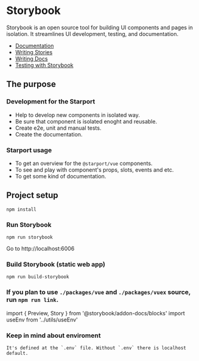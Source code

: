 # Storybook

Storybook is an open source tool for building UI components and pages in isolation. It streamlines UI development, testing, and documentation.

- [Documentation](https://storybook.js.org/docs/vue/get-started/introduction)
- [Writing Stories](https://storybook.js.org/docs/vue/writing-stories/introduction)
- [Writing Docs](https://storybook.js.org/docs/vue/writing-docs/introduction)
- [Testing with Storybook](https://storybook.js.org/docs/vue/workflows/testing-with-storybook)

## The purpose

### Development for the Starport

- Help to develop new components in isolated way.
- Be sure that component is isolated enoght and reusable.
- Create e2e, unit and manual tests.
- Create the documentation.

### Starport usage

- To get an overview for the `@starport/vue` components.
- To see and play with component's props, slots, events and etc.
- To get some kind of documentation.


## Project setup

```
npm install
```

### Run Storybook
```
npm run storybook
```
Go to http://localhost:6006 

### Build Storybook (static web app)
```
npm run build-storybook
```

### If you plan to use `./packages/vue` and `./packages/vuex` source, run `npm run link`.

import { Preview, Story } from '@storybook/addon-docs/blocks'
import useEnv from '../utils/useEnv'

### Keep in mind about enviroment
```
It's defined at the `.env` file. Without `.env` there is localhost default.
```

